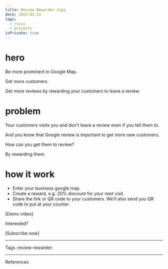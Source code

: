 ```yaml
---
title: Review Rewarder Copy
date: 2023-01-21
tags:
  - rvius
  - projects
isPrivate: true
---
```


# hero

Be more prominent in Google Map.

Get more customers.

Get more reviews by rewarding your customers to leave a review.

# problem

Your customers visits you and don't leave a review even if you tell them to.

And you know that Google review is important to get more new customers.

How can you get them to review?

By rewarding them.

# how it work

- Enter your business google map.
- Create a reward, e.g. 20% discount for your next visit.
- Share the link or QR code to your customers. We'll also send you QR code to put at your counter.

[Demo video]

Interested?

[Subscribe now]

---

Tags
:review-rewarder:

---

References
